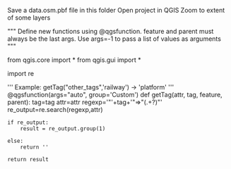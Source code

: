 Save a data.osm.pbf file in this folder
Open project in QGIS
Zoom to extent of some layers




"""
Define new functions using @qgsfunction. feature and parent must always be the
last args. Use args=-1 to pass a list of values as arguments
"""

from qgis.core import *
from qgis.gui import *

import re

'''
Example: getTag("other_tags",'railway') -> 'platform'
'''
@qgsfunction(args="auto", group='Custom')
def getTag(attr, tag, feature, parent):
    tag=tag
    attr=attr
    regexp='"'+tag+'"=>"(.+?)"'
    re_output=re.search(regexp,attr)

    if re_output:
        result = re_output.group(1)

    else:
        return ''

    return result
